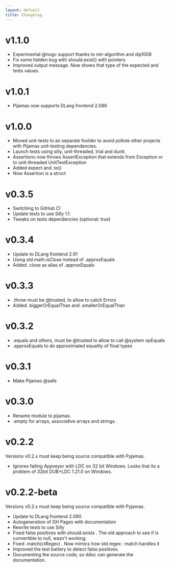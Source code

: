 ```yaml
---
layout: default
title: Changelog
---
```

# v1.1.0

* Experimental @nogc support thanks to mir-algorithm and dip1008
* Fix some hidden bug with should.exist() with pointers
* Improved output message. Now shows that type of the expected and tests values.

# v1.0.1

* Pijamas now supports DLang frontend 2.086

# v1.0.0

* Moved unit-tests to an separate foolder to avoid pollute other projects with
    Pijamas unit-testing dependencies.
* Launch tests using silly, unit-threaded, trial and dunit.
* Assertions now throws AssertException that extends from Exception or to
    unit-threaded UnitTestException
* Added expect and .to()
* Now Assertion is a struct

# v0.3.5

* Switching to GitHub CI
* Update tests to use Silly 1.1
* Tweaks on tests dependencies (optional: true)

# v0.3.4

* Update to DLang frontend 2.91
* Using std.math.isClose instead of .approxEquals
* Added .close as alias of .approxEquals

# v0.3.3

* .throw must be @trusted, to allow to catch Errors
* Added .biggerOrEqualThan and .smallerOrEqualThan

# v0.3.2

* .equals and others, must be @trusted to allow to call @system opEquals
* .approxEquals to do approximated equality of float types

# v0.3.1

* Make Pijamas @safe

# v0.3.0

* Rename module to pijamas.
* .empty for arrays, associative arrays and strings.

# v0.2.2

Versions v0.2.x must keep being source compatible with Pyjamas.

* Ignores failing Appveyor with LDC on 32 bit Windows. Looks that its a problem
    of 32bit DUB+LDC 1.21.0 on Windows.

# v0.2.2-beta

Versions v0.2.x must keep being source compatible with Pyjamas.

* Update to DLang frontend 2.090
* Autogeneration of GH Pages with documentation
* Rewrite tests to use Silly
* Fixed false positives with should.exists . The old approach to see if is convertible to null, wasn't working.
* Fixed .match(ctRegex) . Now mimics how std.regex : match handles it
* Improved the test battery to detect false positives.
* Documenting the source code, so ddoc can generate the documentation.


